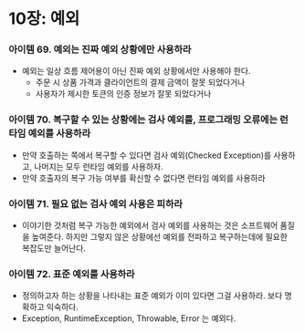 # 10장: 예외

### 아이템 69. 예외는 진짜 예외 상황에만 사용하라

- 예외는 일상 흐름 제어용이 아닌 진짜 예외 상황에서만 사용해야 한다.
    - 주문 시 상품 가격과 클라이언트의 결제 금액이 잘못 되었다거나
    - 사용자가 제시한 토큰의 인증 정보가 잘못 되었다거나

### 아이템 70. 복구할 수 있는 상황에는 검사 예외를, 프로그래밍 오류에는 런타임 예외를 사용하라

- 만약 호출하는 쪽에서 복구할 수 있다면 검사 예외(Checked Exception)를 사용하고, 나머지는 모두 런타임 예외를 사용하자.
- 만약 호출자의 복구 가능 여부를 확신할 수 없다면 런타임 예외를 사용하라

### 아이템 71. 필요 없는 검사 예외 사용은 피하라

- 이야기한 것처럼 복구 가능한 예외에서 검사 예외를 사용하는 것은 소프트웨어 품질을 높여준다. 하지만 그렇지 않은 상황에선 예외를 전파하고 복구하는데에 필요한 복잡도만 늘어난다.

### 아이템 72. 표준 예외를 사용하라

- 정의하고자 하는 상황을 나타내는 표준 예외가 이미 있다면 그걸 사용하라. 보다 명확하고 익숙하다.
- Exception, RuntimeException, Throwable, Error 는 예외다.
